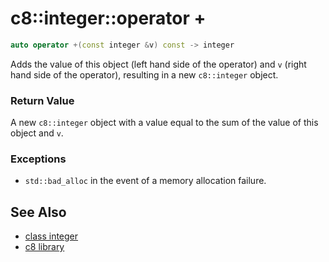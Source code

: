 # c8::integer::operator + #

```cpp
auto operator +(const integer &v) const -> integer
```

Adds the value of this object (left hand side of the operator) and `v` (right hand side of the operator), resulting in a new `c8::integer` object.

### Return Value ###

A new `c8::integer` object with a value equal to the sum of the value of this object and `v`.

### Exceptions ###

* `std::bad_alloc` in the event of a memory allocation failure.

## See Also ##

* [class integer](c8_integer)
* [c8 library](c8)

